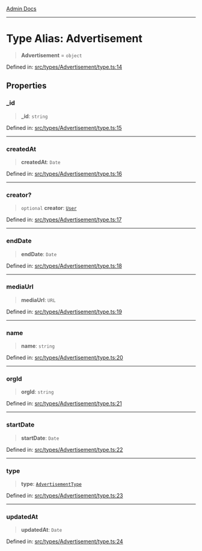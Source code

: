 [Admin Docs](/)

***

# Type Alias: Advertisement

> **Advertisement** = `object`

Defined in: [src/types/Advertisement/type.ts:14](https://github.com/PalisadoesFoundation/talawa-admin/blob/main/src/types/Advertisement/type.ts#L14)

## Properties

### \_id

> **\_id**: `string`

Defined in: [src/types/Advertisement/type.ts:15](https://github.com/PalisadoesFoundation/talawa-admin/blob/main/src/types/Advertisement/type.ts#L15)

***

### createdAt

> **createdAt**: `Date`

Defined in: [src/types/Advertisement/type.ts:16](https://github.com/PalisadoesFoundation/talawa-admin/blob/main/src/types/Advertisement/type.ts#L16)

***

### creator?

> `optional` **creator**: [`User`](../../../User/type/type-aliases/User.md)

Defined in: [src/types/Advertisement/type.ts:17](https://github.com/PalisadoesFoundation/talawa-admin/blob/main/src/types/Advertisement/type.ts#L17)

***

### endDate

> **endDate**: `Date`

Defined in: [src/types/Advertisement/type.ts:18](https://github.com/PalisadoesFoundation/talawa-admin/blob/main/src/types/Advertisement/type.ts#L18)

***

### mediaUrl

> **mediaUrl**: `URL`

Defined in: [src/types/Advertisement/type.ts:19](https://github.com/PalisadoesFoundation/talawa-admin/blob/main/src/types/Advertisement/type.ts#L19)

***

### name

> **name**: `string`

Defined in: [src/types/Advertisement/type.ts:20](https://github.com/PalisadoesFoundation/talawa-admin/blob/main/src/types/Advertisement/type.ts#L20)

***

### orgId

> **orgId**: `string`

Defined in: [src/types/Advertisement/type.ts:21](https://github.com/PalisadoesFoundation/talawa-admin/blob/main/src/types/Advertisement/type.ts#L21)

***

### startDate

> **startDate**: `Date`

Defined in: [src/types/Advertisement/type.ts:22](https://github.com/PalisadoesFoundation/talawa-admin/blob/main/src/types/Advertisement/type.ts#L22)

***

### type

> **type**: [`AdvertisementType`](../variables/AdvertisementType.md)

Defined in: [src/types/Advertisement/type.ts:23](https://github.com/PalisadoesFoundation/talawa-admin/blob/main/src/types/Advertisement/type.ts#L23)

***

### updatedAt

> **updatedAt**: `Date`

Defined in: [src/types/Advertisement/type.ts:24](https://github.com/PalisadoesFoundation/talawa-admin/blob/main/src/types/Advertisement/type.ts#L24)
